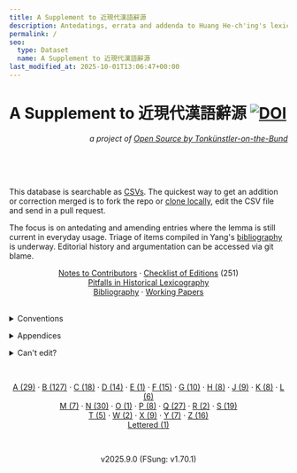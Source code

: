 ```yaml
---
title: A Supplement to 近現代漢語辭源
description: Antedatings, errata and addenda to Huang He-ch'ing's lexicon
permalink: /
seo:
  type: Dataset
  name: A Supplement to 近現代漢語辭源
last_modified_at: 2025-10-01T13:06:47+00:00
---
```

# A Supplement to 近現代漢語辭源 [![DOI](https://t18d.github.io/HuangSupplement/assets/svg/zenodo.15514850.svg)](https://doi.org/10.5281/zenodo.15514850)
<p align="right"><em>a project of <a href="https://t18d.github.io/">Open Source by Tonkünstler-on-the-Bund</a></em></p>
<br>
<br>
<br>
<p>This database is searchable as 
  <a href="https://github.com/t18d/HuangSupplement/tree/main/dict">CSVs</a>. 
  The quickest way to get an addition or correction merged is to fork the repo 
  or <a href="https://github.com/t18d/HuangSupplement/wiki/Clone-the-repo">clone 
  locally</a>, edit the CSV file and send in a pull request.</p>
  
<p>The focus is on antedating and amending entries where the lemma is still 
  current in everyday usage. Triage of items compiled in Yang's <a 
  href="https://github.com/t18d/HuangSupplement/blob/main/Yang%20Ch’ih%20近代漢字詞史研究文獻目錄.csv">bibliography</a>
  is underway. Editorial history and argumentation can be accessed via git 
  blame.</p>

<div align="center">
<a href="https://github.com/t18d/HuangSupplement/wiki/Notes-to-Contributors">Notes to Contributors</a> ·
<a href="https://github.com/t18d/HuangSupplement/wiki/Checklist-of-Editions">Checklist of Editions</a> (251)<br>
<a href="https://t18d.github.io/HuangSupplement/pitfalls/">Pitfalls in Historical Lexicography</a><br>
<a href="https://t18d.github.io/HuangSupplement/bibliography/">Bibliography</a> ·
<a href="https://t18d.github.io/HuangSupplement/papers/">Working Papers</a>
</div>
<br>
<p>
  <details>
    <summary>Conventions</summary>
    <br>
    <ul>
      <li><strong>Abbreviations</strong>
        <ul>
          <li>Adv – adverb</li>
          <li>Asahi – Asahi Shimbun Cross-Search</li>
          <li>aYEAR – ante YEAR</li>
          <li>CC – copula complement</li>
          <li>CHJ – 日本語歴史コーパス</li>
          <li>CS – copula subject</li>
          <li>cYEAR – circa YEAR</li>
          <li>Hathi – HathiTrust</li>
          <li>Koten – 古典ライブラリー</li>
          <li>M1 – 官話<sub>1</sub> in Tai (2017)</li>
          <li>M2 – 官話<sub>2</sub> in Tai (2017)</li>
          <li>M3 – 官話<sub>3</sub> in Tai (2017)</li>
          <li>NDL – 国立国会図書館デジタルコレクション</li>
          <li>NP – noun phrase</li>
          <li>Nikkoku – 日本国語大辞典 (2nd edn)</li>
          <li>PP – preposition phrase</li>
          <li>Prep – preposition</li>
          <li>V – verb</li>
          <li>VCC – verbless clause complement</li>
          <li>VCS – verbless clause subject</li>
          <li>VP – verb phrase</li>
          <li>Yomidasu – Yomiuri Database Service</li>
        </ul>
      </li>
      <li><strong>Solidus</strong>
        <ul>
          <li>This database is designed to be consulted alongside Huang and <em>Han yü ta tz'u tien</em>. A <strong>solidus</strong> ('/') indicates that the infomation is the same as in (1) the previous entry, (2) Huang or (3) <em>Han yü ta tz'u tien</em>.</li>
        </ul>
      </li>
      <li><strong>Lemma</strong>
        <ul>
          <li>To facilitate cross-checking, the arrangement of lemmas is that of Mair et al. (2003) with the following exceptions:
            <ul>
              <li>words whose <strong>head characters</strong> share the same sequence of letters and tone are sorted by subsequent characters;</li>
              <li>in case that fails, they are sorted by the number of <strong>strokes</strong> of the characters concerned.</li>
            </ul>
          </li>
          <li>The <a href="https://t18d.github.io/HuangSupplement/dictionary/#ideograph"><strong>ideographs</strong></a> used are their common form as contained in the character set of the system font on modern computers that is coded as TC, which tends to be the only form attested throughout the period covered here.</li>
          <li><strong>Numerals</strong> following a lemma refer to the different senses of a homonymous word. They form a superset of the senses defined in Huang.</li>
          <li><a href="https://t18d.github.io/HuangSupplement/dictionary/#phonetic-loan">Phonetic</a> <strong>loanwords</strong> and anatomical terms are collected in separate appendices. For loanwords, see <a href="https://t18d.github.io/HuangSupplement/diglossia/">On Diglossia</a>.</li>
          <li>For <strong>obsolete words</strong>, see the <a href="https://t18d.github.io/HuangSupplement/style/">Stylistic Appendix</a>.</li>
        </ul>
      </li>
      <li><strong>Sense</strong>
        <ul>
          <li>Glosses serve to disambiguate and are set in <strong>roman type</strong>.</li>
          <li>Domain classification is set in <strong>italic type</strong>.</li>
        </ul>
      </li>
      <li>Assignment to <strong>Word Class</strong> follows the analysis of Huang–Shi (2016) as corrected in the <a href="https://t18d.github.io/HuangSupplement/grammar/#defining-word">Grammatical Appendix</a>.</li>
      <li><strong>Year</strong>
        <ul>
          <li>The first entry for a lemma represents the first known attestation. When a date is given, it is generally earlier than the earliest quotation in Huang except in the case of <strong>postdating</strong>.</li>
          <li>When the <strong>publication date</strong> and <strong>composition date</strong> of a source differ, the dating styles of the Middle English Dictionary and <a href="https://www.oed.com/discover/dating-middle-english-evidence-in-the-oed/">OED3</a> are adopted.</li>
          <li>When a source has been added from the documentation of <em>Han yü ta tz'u tien</em>, only the <strong>political period</strong> is available. Such fuzzy dating will gradually be replaced by more precise dates.</li>
        </ul>
      </li>
      <li><strong>Quotation</strong>
        <ul>
          <li>To make full-text search possible, the <a href="https://t18d.github.io/HuangSupplement/dictionary/#ideograph"><strong>ideographs</strong></a> used are those contained in the character set of the system font on modern computers that are closest to a diplomatic transcription of the source.</li>
          <li>The <strong>typography</strong> of the source is reproduced to the extent that the resources of HTML allow.</li>
          <li>A <strong>blank</strong> means the scholar who antedated the word didn't supply the evidence in their writings.</li>
          <li>A <strong>question mark</strong> ('?') means the word has not been found in the source cited by the scholar who antedated the word.</li>
          <li>For traditional <strong>critical symbols</strong>, see <a href="https://archive.org/details/textualcriticismandeditorialtechniquemartinwestl./">West (1973)</a>.</li>
        </ul>
      </li>
      <li><strong>Source</strong>
        <ul>
          <li><a href="https://t18d.github.io/HuangSupplement/dictionary/#evidence-dictionary"><strong>Dictionary evidence</strong></a> is treated as a primary rather than secondary source, and represents one single attestation instead of a statement about contemporary usage.</li>
          <li>When the earliest source for a lemma is written by a non-native speaker, a <strong>second quotation</strong> from the earliest native source is added if one does not exist in Huang.</li>
          <li>A <strong>plus sign</strong> ('+') following a source means the word is also attested in at least one other source dating from the same year.</li>
          <li>A <strong>question mark</strong> ('?') means the scholar who antedated the word didn't supply the source in their writings.</li>
          <li>A <strong>question mark</strong> ('?') following a source means the scholar who antedated the word didn't clearly specify the source in their writings and that the one given here was inferred from their bibliography.</li>
        </ul>
      </li>
    </ul>
  </details>
</p>

<p>
  <details>
    <summary>Appendices</summary>
    <br>
    <ul>
      <li><a href="https://t18d.github.io/HuangSupplement/style/">A Stylistic Appendix</a></li>
      <li><a href="https://t18d.github.io/HuangSupplement/grammar/">A Grammatical Appendix</a></li>
      <li><a href="https://t18d.github.io/HuangSupplement/orthography/">An Orthographic Appendix</a></li>
      <li><a href="https://t18d.github.io/HuangSupplement/diglossia/">On Diglossia</a></li>
      <li><a href="https://t18d.github.io/HuangSupplement/obsolete/">Obsolete Words</a></li>
      <li><a href="https://github.com/t18d/HuangSupplement/blob/main/scratch/anatomy.csv">Anatomical Terms</a></li>
      <li><a href="https://github.com/t18d/HuangSupplement/blob/main/scratch/loanwords.csv">Loanwords</a></li>
    </ul>
  </details>
</p>

<p>
  <details>
    <summary>Can't edit?</summary>
    <br>
    <ul>
      <li>If you are in a place with internet restrictions, contact your local authorities and ask them to unblock the site for you. In the meantime, you can send the contributions to <span class="email">67616464787179717a6054607b7a7f617a6760787166397b7a39607c713976617a703a777b79</span>.</li>
    </ul>
  </details>
</p>
<br>
<p align="center">
<a href="https://t18d.github.io/HuangSupplement/a/">A (29)</a> ·
<a href="https://t18d.github.io/HuangSupplement/b/">B (127)</a> ·
<a href="https://t18d.github.io/HuangSupplement/c/">C (18)</a> ·
<a href="https://t18d.github.io/HuangSupplement/d/">D (14)</a> ·
<a href="https://t18d.github.io/HuangSupplement/e/">E (1)</a> ·
<a href="https://t18d.github.io/HuangSupplement/f/">F (15)</a> ·
<a href="https://t18d.github.io/HuangSupplement/g/">G (10)</a> ·
<a href="https://t18d.github.io/HuangSupplement/h/">H (8)</a> ·
<a href="https://t18d.github.io/HuangSupplement/j/">J (9)</a> ·
<a href="https://t18d.github.io/HuangSupplement/k/">K (8)</a> ·
<a href="https://t18d.github.io/HuangSupplement/l/">L (6)</a>
<br>
<a href="https://t18d.github.io/HuangSupplement/m/">M (7)</a> ·
<a href="https://t18d.github.io/HuangSupplement/n/">N (30)</a> ·
<a href="https://t18d.github.io/HuangSupplement/o/">O (1)</a> ·
<a href="https://t18d.github.io/HuangSupplement/p/">P (8)</a> ·
<a href="https://t18d.github.io/HuangSupplement/q/">Q (27)</a> ·
<a href="https://t18d.github.io/HuangSupplement/r/">R (2)</a> ·
<a href="https://t18d.github.io/HuangSupplement/s/">S (19)</a>
<br>
<a href="https://t18d.github.io/HuangSupplement/t/">T (5)</a> ·
<a href="https://t18d.github.io/HuangSupplement/w/">W (2)</a> ·
<a href="https://t18d.github.io/HuangSupplement/x/">X (9)</a> ·
<a href="https://t18d.github.io/HuangSupplement/y/">Y (7)</a> ·
<a href="https://t18d.github.io/HuangSupplement/z/">Z (16)</a>
<br>
<a href="https://t18d.github.io/HuangSupplement/letter/">Lettered (1)</a>
</p>
<br>
<p align="center">
  v2025.9.0 (FSung: v1.70.1)
</p>
